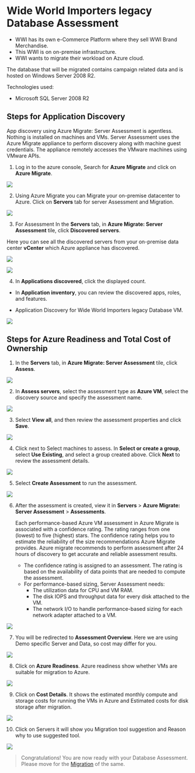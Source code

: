 # Wide World Importers legacy Database Assessment
* WWI has its own e-Commerce Platform where they sell WWI Brand Merchandise.
* This WWI is on on-premise infrastructure.
* WWI wants to migrate their workload on Azure cloud.

The database that will be migrated contains campaign related data and is hosted on Windows Server 2008 R2.

Technologies used:
 - Microsoft SQL Server 2008 R2

## Steps for Application Discovery

App discovery using Azure Migrate: Server Assessment is agentless. Nothing is installed on machines and VMs. Server Assessment uses the Azure Migrate appliance to perform discovery along with machine guest credentials. The appliance remotely accesses the VMware machines using VMware APIs.

1. Log in to the azure console, Search for **Azure Migrate** and click on **Azure Migrate**.

<p><kbd>
  <img src="../images/WWI-eCommerce/wwi-server-assessment-1.png">
</kbd></p>

2. Using Azure Migrate you can Migrate your on-premise datacenter to Azure. Click on **Servers** tab for server Assessment and Migration.

<p><kbd>
  <img src="../images/WWI-eCommerce/wwi-server-assessment-2.png">
</kbd></p>

3. For Assessment In the **Servers** tab, in **Azure Migrate: Server Assessment** tile, click **Discovered servers**.

Here you can see all the discovered servers from your on-premise data center **vCenter** which Azure appliance has discovered.

<p><kbd>
  <img src="../images/WWI-eCommerce/server-assessment-1.PNG">
</kbd></p>

<p><kbd>
  <img src="../images/WWI-eCommerce/server-assessment-2.PNG">
</kbd></p>

4. In **Applications discovered**, click the displayed count.
* In **Application inventory**, you can review the discovered apps, roles, and features.

* Application Discovery for Wide World Importers legacy Database VM.

<p><kbd>
  <img src="../images/WWI-eCommerce/application-discovery-legacy-db.PNG">
</kbd></p>

## Steps for Azure Readiness and Total Cost of Ownership

1. In the **Servers** tab, in **Azure Migrate: Server Assessment** tile, click **Assess**.

<p><kbd>
  <img src="../images/WWI-eCommerce/wwi-server-assessment-3.png">
</kbd></p>

2. In **Assess servers**, select the assessment type as **Azure VM**, select the discovery source and specify the assessment name.

<p><kbd>
  <img src="../images/WWI-eCommerce/wwi-server-assessment-5.png">
</kbd></p>

3. Select **View all**, and then review the assessment properties and click **Save**.

<p><kbd>
  <img src="../images/WWI-eCommerce/server-assessment-3.PNG">
</kbd></p>

4. Click next to Select machines to assess. In **Select or create a group**, select **Use Existing**, and select a group created above. Click **Next** to review the assessment details.

<p><kbd>
  <img src="../images/WWI-eCommerce/server-assessment-4.PNG">
</kbd></p>

5. Select **Create Assessment** to run the assessment.

<p><kbd>
  <img src="../images/WWI-eCommerce/server-assessment-5.PNG">
</kbd></p>

6. After the assessment is created, view it in **Servers** > **Azure Migrate: Server Assessment** > **Assessments**.  

    Each performance-based Azure VM assessment in Azure Migrate is associated with a confidence rating. The rating ranges from one (lowest) to five (highest) stars. The confidence rating helps you to estimate the reliability of the size recommendations Azure Migrate provides. Azure migrate recommends to perform assessment after 24 hours of discovery to get accurate and reliable assessment results.

    - The confidence rating is assigned to an assessment. The rating is based on the availability of data points that are needed to compute the assessment.
    - For performance-based sizing, Server Assessment needs:
      * The utilization data for CPU and VM RAM.
      * The disk IOPS and throughput data for every disk attached to the VM.
      * The network I/O to handle performance-based sizing for each network adapter attached to a VM.  

<p><kbd>
  <img src="../images/WWI-eCommerce/wwi-server-assessment-6.png">
</kbd></p>

7. You will be redirected to **Assessment Overview**. Here we are using Demo specific Server and Data, so cost may differ for you.

<p><kbd>
  <img src="../images/WWI-eCommerce/wwi-server-assessment-7.png">
</kbd></p>

8. Click on **Azure Readiness**.
Azure readiness show whether VMs are suitable for migration to Azure.

<p><kbd>
  <img src="../images/WWI-eCommerce/wwi-server-assessment-8.png">
</kbd></p>

9. Click on **Cost Details**.
It shows the estimated monthly compute and storage costs for running the VMs in Azure and Estimated costs for disk storage after migration.

<p><kbd>
  <img src="../images/WWI-eCommerce/wwi-server-assessment-9.png">
</kbd></p>

10. Click on Servers it will show you Migration tool suggestion and Reason why to use suggested tool.

<p><kbd>
  <img src="../images/WWI-eCommerce/wwi-server-assessment-10-legacy-db.png">
</kbd></p>

> Congratulations! You are now ready with your Database Assessment. Please move for the [Migration](../migrate/wwi-ecomm-db-legacy.md) of the same.
